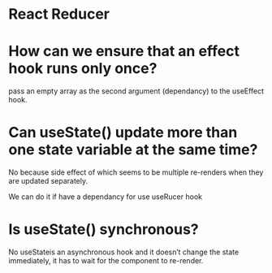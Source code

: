 # React Reducer

# How can we ensure that an effect hook runs only once?

pass an empty array as the second argument (dependancy) to the useEffect hook.

# Can useState() update more than one state variable at the same time?

No because side effect of which seems to be multiple re-renders when they are updated separately.

We can do it if have a dependancy for use useRucer hook

# Is useState() synchronous?

No useStateis an asynchronous hook and it doesn’t change the state immediately, it has to wait for the component to re-render.




